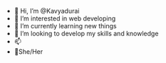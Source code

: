- 👋 Hi, I’m @Kavyadurai
- 👀 I’m interested in web developing
- 🌱 I’m currently learning new things
- 💞️ I’m looking to develop my skills and knowledge
- 📫 
- 👸She/Her
<!---
Kavyadurai/Kavyadurai is a ✨ special ✨ repository because its `README.md` (this file) appears on your GitHub profile.
You can click the Preview link to take a look at your changes.
--->
